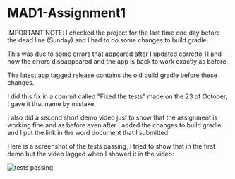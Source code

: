 # MAD1-Assignment1

IMPORTANT NOTE:
I checked the project for the last time one day before the dead line (Sunday) and I had to do some changes to build.gradle.

This was due to some errors that appeared after I updated corretto 11 and now the errors dispappeared and the app is back to work exactly as before.

The latest app tagged release contains the old build.gradle before these changes.

I did this fix in a commit called "Fixed the tests" made on the 23 of October, I gave it that name by mistake

I also did a second short demo video just to show that the assignment is working fine and as before even after I added the changes to build.gradle and I put the link in the word document that I submitted

Here is a screenshot of the tests passing, I tried to show that in the first demo but the video lagged when I showed it in the video:

![tests passing](https://user-images.githubusercontent.com/46385867/197383213-a42cb9af-b705-40bb-a7e3-18c8c16cd851.PNG)
